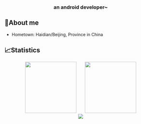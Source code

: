 <div align="center">
<h3>an android developer~</br>
</div>

## 🥱About me
- Hometown: Haidian/Beijing,  Province in China

   
## 📈Statistics
<div align="center">
<span>&emsp;&emsp;</span>
<img height="170px" src="https://github-readme-stats.vercel.app/api?username=JoneYng" /><span>&emsp;&emsp;</span><img height="170px" src="https://github-readme-stats.vercel.app/api/top-langs/?username=JoneYng&layout=compact&langs_count=8" />
<span>&emsp;&emsp;</span>
</div>

<div align="center">
<!--      <img  src="https://github-readme-streak-stats.herokuapp.com/?user=JoneYng&theme=radical&hide_border=true&date_format=%5BY.%5Dn.j&locale=zh" /> -->
      <img  src="https://github-readme-streak-stats.herokuapp.com/?user=JoneYng" />
</div>

      
